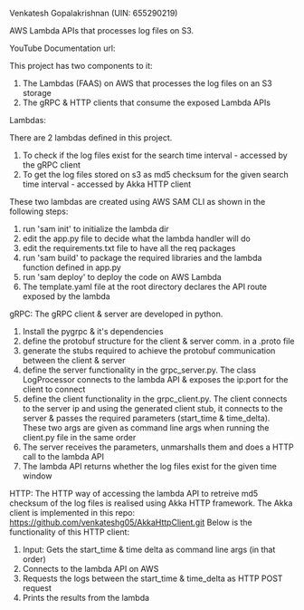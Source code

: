 Venkatesh Gopalakrishnan (UIN: 655290219)

AWS Lambda APIs that processes log files on S3.

YouTube Documentation url: 

This project has two components to it:
  1) The Lambdas (FAAS) on AWS that processes the log files on an S3 storage
  2) The gRPC & HTTP clients that consume the exposed Lambda APIs
  
 Lambdas:
 
 There are 2 lambdas defined in this project.
  1) To check if the log files exist for the search time interval - accessed by the gRPC client
  2) To get the log files stored on s3 as md5 checksum for the given search time interval - accessed by Akka HTTP client
  
 These two lambdas are created using AWS SAM CLI as shown in the following steps:
  1) run 'sam init' to initialize the lambda dir
  2) edit the app.py file to decide what the lambda handler will do
  3) edit the requirements.txt file to have all the req packages
  4) run 'sam build' to package the required libraries and the lambda function defined in app.py
  5) run 'sam deploy' to deploy the code on AWS Lambda
  6) The template.yaml file at the root directory declares the API route exposed by the lambda
  
 gRPC:
  The gRPC client & server are developed in python.
  1) Install the pygrpc & it's dependencies
  2) define the protobuf structure for the client & server comm. in a .proto file
  3) generate the stubs required to achieve the protobuf communication between the client & server
  4) define the server functionality in the grpc_server.py. The class LogProcessor connects to the lambda API & exposes the ip:port for the client to connect
  5) define the client functionality in the grpc_client.py. The client connects to the server ip and using the generated client stub, it connects to the server & passes the required parameters (start_time & time_delta). These two args are given as command line args when running the client.py file in the same order
  6) The server receives the parameters, unmarshalls them and does a HTTP call to the lambda API
  7) The lambda API returns whether the log files exist for the given time window
  
HTTP:
 The HTTP way of accessing the lambda API to retreive md5 checksum of the log files is realised using Akka HTTP framework.
 The Akka client is implemented in this repo: https://github.com/venkateshg05/AkkaHttpClient.git
 Below is the functionality of this HTTP client:
   1) Input: Gets the start_time & time delta as command line args (in that order)
   2) Connects to the lambda API on AWS
   3) Requests the logs between the start_time & time_delta as HTTP POST request
   4) Prints the results from the lambda
